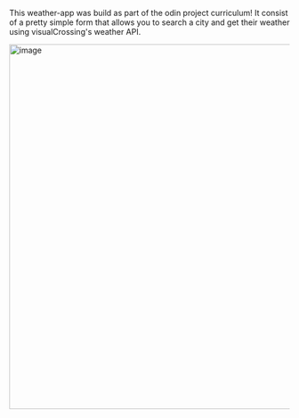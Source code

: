 This weather-app was build as part of the odin project curriculum!
It consist of a pretty simple form that allows you to search a city 
and get their weather using visualCrossing's weather API.

<img width="655" alt="image" src="https://github.com/user-attachments/assets/0a125dff-baa3-4ba2-be7b-cc02e1a2d781" />
